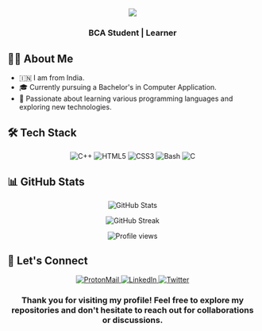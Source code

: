 <h1 align="center">
    <img src="https://readme-typing-svg.herokuapp.com/?font=Montserrat&size=40&center=true&vCenter=true&width=500&height=70&duration=4000&lines=Hi+There!;I'm+Harshal+Sawant;Welcome+to+my+GitHub!" />
</h1>

<h3 align="center">BCA Student | Learner</h3>

## 👨‍💻 About Me

- 🇮🇳 I am from India.
- 🎓 Currently pursuing a Bachelor's in Computer Application.
- 🌱 Passionate about learning various programming languages and exploring new technologies.

## 🛠️ Tech Stack

<p align="center">
    <img src="https://img.shields.io/badge/C++-00599C?style=for-the-badge&logo=c%2B%2B&logoColor=white" alt="C++" />
    <img src="https://img.shields.io/badge/HTML5-E34F26?style=for-the-badge&logo=html5&logoColor=white" alt="HTML5" />
    <img src="https://img.shields.io/badge/CSS3-1572B6?style=for-the-badge&logo=css3&logoColor=white" alt="CSS3" />
    <img src="https://img.shields.io/badge/Bash-4EAA25?style=for-the-badge&logo=gnu-bash&logoColor=white" alt="Bash" />
    <img src="https://img.shields.io/badge/C-00599C?style=for-the-badge&logo=c&logoColor=white" alt="C" />
</p>

## 📊 GitHub Stats

<p align="center">
    <img src="https://github-readme-stats.vercel.app/api?username=c0d3h01&show_icons=true&theme=radical" alt="GitHub Stats" />
</p>

<p align="center">
    <img src="https://github-readme-streak-stats.herokuapp.com/?user=c0d3h01&theme=radical" alt="GitHub Streak" />
</p>

<p align="center">
    <img src="https://komarev.com/ghpvc/?username=c0d3h01&color=blueviolet" alt="Profile views" />
</p>

## 🤝 Let's Connect

<p align="center">
    <a href="mailto:c0d3h01@proton.me">
        <img src="https://img.shields.io/badge/ProtonMail-8B89CC?style=for-the-badge&logo=protonmail&logoColor=white" alt="ProtonMail" />
    </a>
    <a href="https://linkedin.com/in/harshalsawantc0d3h01">
        <img src="https://img.shields.io/badge/LinkedIn-0077B5?style=for-the-badge&logo=linkedin&logoColor=white" alt="LinkedIn" />
    </a>
    <a href="https://twitter.com/harshalsawant01">
        <img src="https://img.shields.io/badge/Twitter-1DA1F2?style=for-the-badge&logo=twitter&logoColor=white" alt="Twitter" />
    </a>
</p>

<h3 align="center">Thank you for visiting my profile! Feel free to explore my repositories and don't hesitate to reach out for collaborations or discussions.</h3>
